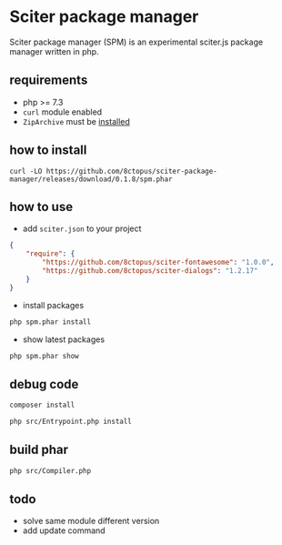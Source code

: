 # Sciter package manager

Sciter package manager (SPM) is an experimental sciter.js package manager written in php.

## requirements

- php >= 7.3
- `curl` module enabled
- `ZipArchive` must be [installed](https://www.php.net/manual/en/zip.installation.php)

## how to install

    curl -LO https://github.com/8ctopus/sciter-package-manager/releases/download/0.1.8/spm.phar

## how to use

* add `sciter.json` to your project

```json
{
    "require": {
        "https://github.com/8ctopus/sciter-fontawesome": "1.0.0",
        "https://github.com/8ctopus/sciter-dialogs": "1.2.17"
    }
}
```

* install packages

```sh
php spm.phar install
```

* show latest packages

```sh
php spm.phar show
```

## debug code

```sh
composer install

php src/Entrypoint.php install
```

## build phar

```sh
php src/Compiler.php
```

## todo

- solve same module different version
- add update command

